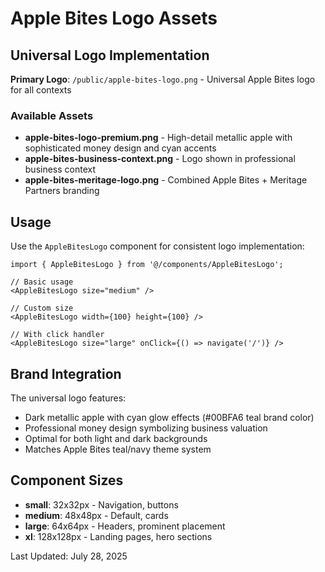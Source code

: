 # Apple Bites Logo Assets

## Universal Logo Implementation

**Primary Logo**: `/public/apple-bites-logo.png` - Universal Apple Bites logo for all contexts

### Available Assets
- **apple-bites-logo-premium.png** - High-detail metallic apple with sophisticated money design and cyan accents
- **apple-bites-business-context.png** - Logo shown in professional business context  
- **apple-bites-meritage-logo.png** - Combined Apple Bites + Meritage Partners branding

## Usage

Use the `AppleBitesLogo` component for consistent logo implementation:

```tsx
import { AppleBitesLogo } from '@/components/AppleBitesLogo';

// Basic usage
<AppleBitesLogo size="medium" />

// Custom size
<AppleBitesLogo width={100} height={100} />

// With click handler
<AppleBitesLogo size="large" onClick={() => navigate('/')} />
```

## Brand Integration

The universal logo features:
- Dark metallic apple with cyan glow effects (#00BFA6 teal brand color)
- Professional money design symbolizing business valuation
- Optimal for both light and dark backgrounds
- Matches Apple Bites teal/navy theme system

## Component Sizes
- **small**: 32x32px - Navigation, buttons
- **medium**: 48x48px - Default, cards  
- **large**: 64x64px - Headers, prominent placement
- **xl**: 128x128px - Landing pages, hero sections

Last Updated: July 28, 2025